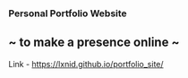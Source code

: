 ### Personal Portfolio Website
## ~ to make a presence online ~
Link - https://lxnid.github.io/portfolio_site/
